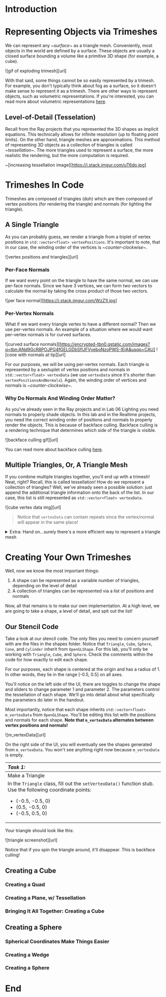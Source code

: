 # Introduction

# Representing Objects via Trimeshes
We can represent any \~_surface_~ as a triangle mesh. Conveniently, most objects in the world are defined by a surface. These objects are usually a closed surface bounding a volume like a primitive 3D shape (for example, a cube). 

![gif of exploding trimesh][url]

With that said, some things cannot be so easily represented by a trimesh. For example, you don't typically think about fog as a surface, so it doesn't make sense to represent it as a trimesh. There are other ways to represent objects, such as volumetric representations. If you're interested, you can read more about volumetric representations [here](https://en.wikipedia.org/wiki/Volume_rendering). 

## Level-of-Detail (Tesselation)
Recall from the Ray projects that you represented the 3D shapes as implicit equations. This technically allows for infinite resolution (up to floating point limits). On the other hand, triangle meshes are approximations. This method of representing 3D objects as a collection of triangles is called \~_tessellation_~. The more triangles used to represent a surface, the more realistic the rendering, but the more computation is required. 

~[increasing tessellation image][https://i.stack.imgur.com/uT6do.jpg]

# Trimeshes In Code
Trimeshes are composed of triangles (duh) which are then composed of vertex positions (for rendering the triangle) and normals (for lighting the triangle). 

## A Single Triangle
As you can probably guess, we render a triangle from a triplet of vertex positions in `std::vector<float> vertexPositions`. It's important to note, that in our case, the winding order of the vertices is \~_counter-clockwise_~. 

![vertex positions and triangles][url]

### Per-Face Normals
If we want every point on the triangle to have the same normal, we can use per-face normals. Since we have 3 vertices, we can form two vectors to calculate the normal by taking the cross product of those two vectors.

![per face normal][https://i.stack.imgur.com/WzZ1l.jpg]

### Per-Vertex Normals
What if we want every triangle vertex to have a different normal? Then we use per-vertex normals. An example of a situation where we would want per-vertex normals is for curved surfaces. 

![curved surface normals][https://encrypted-tbn0.gstatic.com/images?q=tbn:ANd9GcR8POJPG4fGELGDbSflJFVyeboNzoPWS-IEjA&usqp=CAU]
![cone with normals at tip][url]

For our purposes, we will be using per-vertex normals. Each triangle is represented by a sextuplet of vertex positions and normals in `std::vector<float> vertexData` (we use `vertexData` since it's shorter than `vertexPositionsAndNormals`). Again, the winding order of vertices and normals is \~_counter-clockwise_~. 

### Why Do Normals And Winding Order Matter?
As you've already seen in the Ray projects and in Lab 06 Lighting you need normals to properly shade objects. In this lab and in the Realtime projects, you need the correct winding order of positions and normals to properly render the objects. This is because of backface culling. Backface culling is a rendering technique that determines which side of the triangle is visible. 

![backface culling gif][url]

You can read more about backface culling [here](https://www.easytechjunkie.com/what-is-back-face-culling.htm).

## Multiple Triangles, Or, A Triangle Mesh
If you combine multiple triangles together, you'll end up with a trimesh! Neat, right? Recall, this is called tessellation! How do we represent a collection of triangles? Well, we've already seen a possible solution: just append the additional triangle information onto the back of the list. In our case, this list is still represented as `std::vector<float> vertexData`.

![cube vertex data img][url]

> Notice that `vertexData` can contain repeats since the vertex/normal will appear in the same place!

<details>
  <summary> Extra: Hand on...surely there's a more efficient way to represent a triangle mesh </summary>
  Yes, of course there is a more efficient way! Look at all the repeated vertex data :( Instead of triangle meshes, we can use [triangle strips](https://en.wikipedia.org/wiki/Triangle_strip), [triangle fans](https://en.wikipedia.org/wiki/Triangle_fan), etc. 
</details>

# Creating Your Own Trimeshes
Well, now we know the most important things:
1. A shape can be represented as a variable number of triangles, depending on the level of detail
2. A collection of triangles can be represented via a list of positions and normals

Now, all that remains is to make our own implementation. At a high level, we are going to take a shape, a level of detail, and spit out the list!

## Our Stencil Code
Take a look at our stencil code. The only files you need to concern yourself with are the files in the shapes folder. Notice that `Triangle`, `Cube`, `Sphere`, `Cone`, and `Cylinder` inherit from `OpenGLShape`. For this lab, you'll only be working with `Triangle`, `Cube`, and `Sphere`. Check the comments within the code for how exactly to edit each shape. 

For our purposes, each shape is centered at the origin and has a radius of 1. In other words, they lie in the range \[-0.5, 0.5] on all axes. 

You'll notice on the left side of the UI, there are toggles to change the shape and sliders to change parameter 1 and parameter 2. The parameters control the tessellation of each shape. We'll go into detail about what specifically the parameters do later in the handout. 

Most importantly, notice that each shape inherits `std::vector<float> m_vertexData` from `OpenGLShape`. You'll be editing this list with the positions and normals for each shape. **Note that `m_vertexData` alternates between vertex positions and normals!**

![m_vertexData][url]

On the right side of the UI, you will eventually see the shapes generated from `m_vertexData`. You won't see anything right now because `m_vertexData` is empty. 

|**_Task 1:_**|
|:---|
|Make a Triangle|
|In the `Triangle` class, fill out the `setVertexData()` function stub. Use the following coordinate points: <ul><li>(-0.5, -0.5, 0)</li><li>(0.5, -0.5, 0)</li><li>(-0.5, 0.5, 0)</li></ul>|

Your triangle should look like this:

![triangle screenshot][url]
  
Notice that if you spin the triangle around, it'll disappear. This is backface culling!

## Creating a Cube


### Creating a Quad
### Creating a Plane, w/ Tessellation
### Bringing It All Together: Creating a Cube

## Creating a Sphere
### Spherical Coordinates Make Things Easier
### Creating a Wedge
### Creating a Sphere

# End
